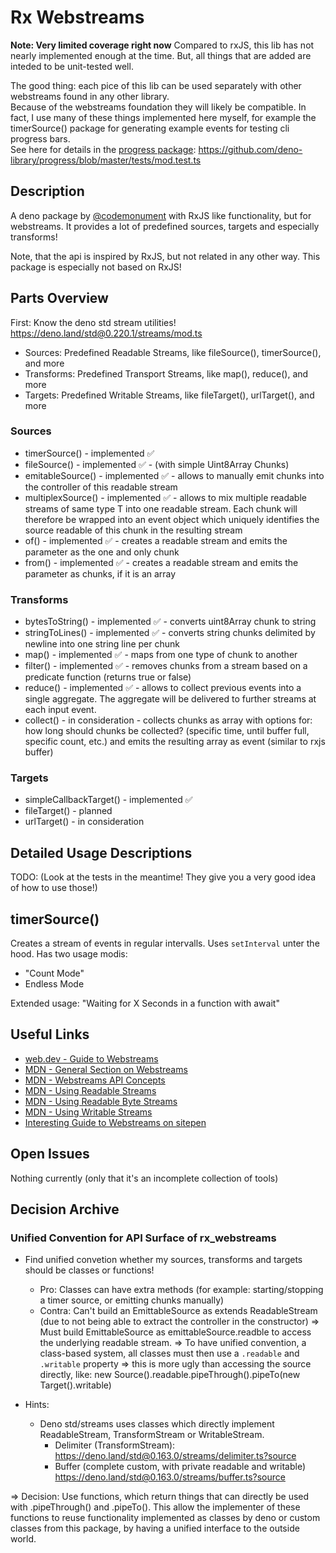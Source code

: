 # Rx Webstreams

**Note: Very limited coverage right now**
Compared to rxJS, this lib has not nearly implemented enough at the time.
But, all things that are added are inteded to be unit-tested well.

The good thing: each pice of this lib can be used separately with other webstreams found in any other library.  
Because of the webstreams foundation they will likely be compatible.
In fact, I use many of these things implemented here myself,
for example the timerSource() package for generating example events for testing cli progress bars.  
See here for details in the [progress package](https://deno.land/x/progress): https://github.com/deno-library/progress/blob/master/tests/mod.test.ts

## Description

A deno package by [@codemonument](https://github.com/codemonument) with RxJS like functionality, but for webstreams.
It provides a lot of predefined sources, targets and especially transforms!

Note, that the api is inspired by RxJS, but not related in any other way.
This package is especially not based on RxJS!

## Parts Overview

First: Know the deno std stream utilities! https://deno.land/std@0.220.1/streams/mod.ts

- Sources: Predefined Readable Streams, like fileSource(), timerSource(), and more
- Transforms: Predefined Transport Streams, like map(), reduce(), and more
- Targets: Predefined Writable Streams, like fileTarget(), urlTarget(), and more

### Sources

- timerSource() - implemented ✅
- fileSource() - implemented ✅ - (with simple Uint8Array Chunks)
- emitableSource() - implemented ✅ - allows to manually emit chunks into the controller of this readable stream
- multiplexSource() - implemented ✅ - allows to mix multiple readable streams of same type T into one readable stream.
  Each chunk will therefore be wrapped into an event object which uniquely identifies the source readable of this chunk in the resulting stream
- of() - implemented ✅ - creates a readable stream and emits the parameter as the one and only chunk
- from() - implemented ✅ - creates a readable stream and emits the parameter as chunks, if it is an array

### Transforms

- bytesToString() - implemented ✅ - converts uint8Array chunk to string
- stringToLines() - implemented ✅ - converts string chunks delimited by newline into one string line per chunk
- map() - implemented ✅ - maps from one type of chunk to another
- filter() - implemented ✅ - removes chunks from a stream based on a predicate function (returns true or false)
- reduce() - implemented ✅ - allows to collect previous events into a single aggregate.
  The aggregate will be delivered to further streams at each input event.
- collect() - in consideration - collects chunks as array with options for: how long should chunks be collected? (specific time, until buffer full, specific count, etc.) and emits the resulting array as event (similar to rxjs buffer)

### Targets

- simpleCallbackTarget() - implemented ✅
- fileTarget() - planned
- urlTarget() - in consideration

## Detailed Usage Descriptions

TODO: (Look at the tests in the meantime! They give you a very good idea of how to use those!)

## timerSource()

Creates a stream of events in regular intervalls. Uses `setInterval` unter the hood.
Has two usage modis:

- "Count Mode"
- Endless Mode

Extended usage:
"Waiting for X Seconds in a function with await"

## Useful Links

- [web.dev - Guide to Webstreams](https://web.dev/streams/)
- [MDN - General Section on Webstreams](https://developer.mozilla.org/en-US/docs/Web/API/Streams_API)
- [MDN - Webstreams API Concepts](https://developer.mozilla.org/en-US/docs/Web/API/Streams_API/Concepts)
- [MDN - Using Readable Streams](https://developer.mozilla.org/en-US/docs/Web/API/Streams_API/Using_readable_streams)
- [MDN - Using Readable Byte Streams](https://developer.mozilla.org/en-US/docs/Web/API/Streams_API/Using_readable_byte_streams)
- [MDN - Using Writable Streams](https://developer.mozilla.org/en-US/docs/Web/API/Streams_API/Using_writable_streams)
- [Interesting Guide to Webstreams on sitepen](https://www.sitepen.com/blog/a-guide-to-faster-web-app-io-and-data-operations-with-streams)

## Open Issues

Nothing currently (only that it's an incomplete collection of tools)

## Decision Archive

### Unified Convention for API Surface of rx_webstreams

- Find unified convetion whether my sources, transforms and targets should be classes or functions!

  - Pro: Classes can have extra methods (for example: starting/stopping a timer source, or emitting chunks manually)
  - Contra: Can't build an EmittableSource as extends ReadableStream (due to not being able to extract the controller in the constructor)
    => Must build EmittableSource as emittableSource.readble to access the underlying readable stream.
    => To have unified convention, a class-based system, all classes must then use a `.readable` and `.writable` property
    => this is more ugly than accessing the source directly, like: new Source().readable.pipeThrough().pipeTo(new Target().writable)

- Hints:
  - Deno std/streams uses classes which directly implement ReadableStream, TransformStream or WritableStream.
    - Delimiter (TransformStream): https://deno.land/std@0.163.0/streams/delimiter.ts?source
    - Buffer (complete custom, with private readable and writable)
      https://deno.land/std@0.163.0/streams/buffer.ts?source

=> Decision: Use functions, which return things that can directly be used with .pipeThrough() and .pipeTo().
This allow the implementer of these functions to reuse functionality implemented as classes by deno or custom classes from this package, by having a unified interface to the outside world.
